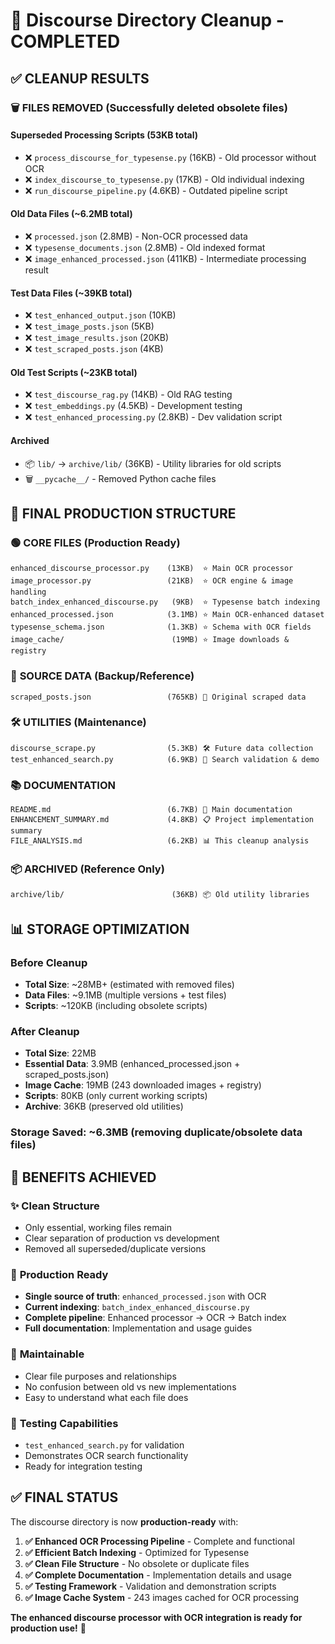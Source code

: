 # 🧹 Discourse Directory Cleanup - COMPLETED

## ✅ **CLEANUP RESULTS**

### 🗑️ **FILES REMOVED** (Successfully deleted obsolete files)

#### Superseded Processing Scripts (53KB total)
- ❌ `process_discourse_for_typesense.py` (16KB) - Old processor without OCR
- ❌ `index_discourse_to_typesense.py` (17KB) - Old individual indexing
- ❌ `run_discourse_pipeline.py` (4.6KB) - Outdated pipeline script

#### Old Data Files (~6.2MB total)
- ❌ `processed.json` (2.8MB) - Non-OCR processed data
- ❌ `typesense_documents.json` (2.8MB) - Old indexed format
- ❌ `image_enhanced_processed.json` (411KB) - Intermediate processing result

#### Test Data Files (~39KB total)
- ❌ `test_enhanced_output.json` (10KB)
- ❌ `test_image_posts.json` (5KB)
- ❌ `test_image_results.json` (20KB)
- ❌ `test_scraped_posts.json` (4KB)

#### Old Test Scripts (~23KB total)
- ❌ `test_discourse_rag.py` (14KB) - Old RAG testing
- ❌ `test_embeddings.py` (4.5KB) - Development testing
- ❌ `test_enhanced_processing.py` (2.8KB) - Dev validation script

#### Archived
- 📦 `lib/` → `archive/lib/` (36KB) - Utility libraries for old scripts
- 🗑️ `__pycache__/` - Removed Python cache files

## 📁 **FINAL PRODUCTION STRUCTURE**

### 🟢 **CORE FILES** (Production Ready)
```
enhanced_discourse_processor.py    (13KB)  ⭐ Main OCR processor
image_processor.py                 (21KB)  ⭐ OCR engine & image handling
batch_index_enhanced_discourse.py   (9KB)  ⭐ Typesense batch indexing
enhanced_processed.json            (3.1MB) ⭐ Main OCR-enhanced dataset
typesense_schema.json              (1.3KB) ⭐ Schema with OCR fields
image_cache/                        (19MB) ⭐ Image downloads & registry
```

### 🔄 **SOURCE DATA** (Backup/Reference)
```
scraped_posts.json                 (765KB) 🔄 Original scraped data
```

### 🛠️ **UTILITIES** (Maintenance)
```
discourse_scrape.py                (5.3KB) 🛠️ Future data collection
test_enhanced_search.py            (6.9KB) 🧪 Search validation & demo
```

### 📚 **DOCUMENTATION**
```
README.md                          (6.7KB) 📖 Main documentation
ENHANCEMENT_SUMMARY.md             (4.8KB) 📋 Project implementation summary
FILE_ANALYSIS.md                   (6.2KB) 📊 This cleanup analysis
```

### 📦 **ARCHIVED** (Reference Only)
```
archive/lib/                        (36KB) 📦 Old utility libraries
```

## 📊 **STORAGE OPTIMIZATION**

### Before Cleanup
- **Total Size**: ~28MB+ (estimated with removed files)
- **Data Files**: ~9.1MB (multiple versions + test files)
- **Scripts**: ~120KB (including obsolete scripts)

### After Cleanup  
- **Total Size**: 22MB
- **Essential Data**: 3.9MB (enhanced_processed.json + scraped_posts.json)
- **Image Cache**: 19MB (243 downloaded images + registry)
- **Scripts**: 80KB (only current working scripts)
- **Archive**: 36KB (preserved old utilities)

### **Storage Saved**: ~6.3MB (removing duplicate/obsolete data files)

## 🎯 **BENEFITS ACHIEVED**

### ✨ **Clean Structure**
- Only essential, working files remain
- Clear separation of production vs development
- Removed all superseded/duplicate versions

### 🚀 **Production Ready**
- **Single source of truth**: `enhanced_processed.json` with OCR
- **Current indexing**: `batch_index_enhanced_discourse.py` 
- **Complete pipeline**: Enhanced processor → OCR → Batch index
- **Full documentation**: Implementation and usage guides

### 🔧 **Maintainable**
- Clear file purposes and relationships
- No confusion between old vs new implementations
- Easy to understand what each file does

### 🧪 **Testing Capabilities**
- `test_enhanced_search.py` for validation
- Demonstrates OCR search functionality
- Ready for integration testing

## ✅ **FINAL STATUS**

The discourse directory is now **production-ready** with:

1. **✅ Enhanced OCR Processing Pipeline** - Complete and functional
2. **✅ Efficient Batch Indexing** - Optimized for Typesense
3. **✅ Clean File Structure** - No obsolete or duplicate files
4. **✅ Complete Documentation** - Implementation details and usage
5. **✅ Testing Framework** - Validation and demonstration scripts
6. **✅ Image Cache System** - 243 images cached for OCR processing

**The enhanced discourse processor with OCR integration is ready for production use!** 🎉
